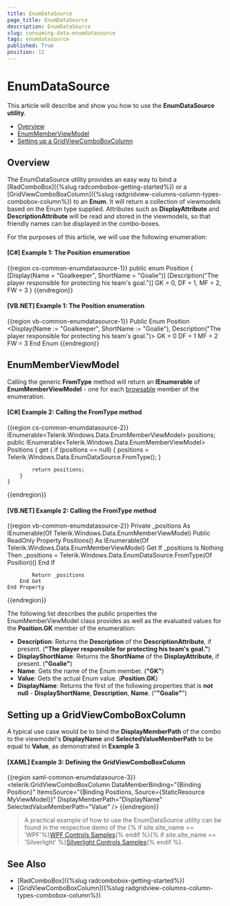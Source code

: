 ```yaml
---
title: EnumDataSource
page_title: EnumDataSource
description: EnumDataSource
slug: consuming-data-enumdatasource
tags: enumdatasource
published: True
position: 12
---
```


# EnumDataSource

This article will describe and show you how to use the **EnumDataSource utility**.

* [Overview](#overview)
* [EnumMemberViewModel](#enummemberviewmodel)
* [Setting up a GridViewComboBoxColumn](#setting-up-a-gridviewcomboboxcolumn)

## Overview

The EnumDataSource utility provides an easy way to bind a [RadComboBox]({%slug radcombobox-getting-started%}) or a [GridViewComboBoxColumn]({%slug radgridview-columns-column-types-combobox-column%}) to an **Enum**.
It will return a collection of viewmodels based on the Enum type supplied. Attributes such as **DisplayAttribute** and **DescriptionAttribute** will be read and stored in the viewmodels, so that friendly names can be displayed in the combo-boxes.

For the purposes of this article, we will use the following enumeration:

#### __[C#] Example 1: The Position enumeration__

{{region cs-common-enumdatasource-1}}
	public enum Position
    {
        [Display(Name = "Goalkeeper", ShortName = "Goalie")]
        [Description("The player responsible for protecting his team's goal.")]
        GK = 0,
        DF = 1,
        MF = 2,
        FW = 3
    }
{{endregion}}

#### __[VB.NET] Example 1: The Position enumeration__

{{region vb-common-enumdatasource-1}}
	Public Enum Position
		<Display(Name := "Goalkeeper", ShortName := "Goalie"), Description("The player responsible for protecting his team's goal.")>
		GK = 0
		DF = 1
		MF = 2
		FW = 3
	End Enum
{{endregion}}

## EnumMemberViewModel

Calling the generic **FromType<T>** method will return an **IEnumerable** of **EnumMemberViewModel** - one for each [browsable](https://msdn.microsoft.com/en-us/library/system.componentmodel.browsableattribute.browsable) member of the enumeration.

#### __[C#] Example 2: Calling the FromType method__

{{region cs-common-enumdatasource-2}}
	IEnumerable<Telerik.Windows.Data.EnumMemberViewModel> positions;
    public IEnumerable<Telerik.Windows.Data.EnumMemberViewModel> Positions
    {
        get
        {
            if (positions == null)
            {
                positions = Telerik.Windows.Data.EnumDataSource.FromType<Position>();
            }

            return positions;
        }
    }
{{endregion}}

#### __[VB.NET] Example 2: Calling the FromType method__

{{region vb-common-enumdatasource-2}}
	Private _positions As IEnumerable(Of Telerik.Windows.Data.EnumMemberViewModel)
	Public ReadOnly Property Positions() As IEnumerable(Of Telerik.Windows.Data.EnumMemberViewModel)
		Get
			If _positions Is Nothing Then
				_positions = Telerik.Windows.Data.EnumDataSource.FromType(Of Position)()
			End If

			Return _positions
		End Get
	End Property
{{endregion}}

The following list describes the public properties the EnumMemberViewModel class provides as well as the evaluated values for the **Position.GK** member of the enumeration:

* **Description**: Returns the **Description** of the **DescriptionAttribute**, if present. (**"The player responsible for protecting his team's goal."**)
* **DisplayShortName**: Returns the **ShortName** of the **DisplayAttribute**, if present. (**"Goalie"**)
* **Name**: Gets the name of the Enum member. (**"GK"**)
* **Value**: Gets the actual Enum value. (**Position.GK**)
* **DisplayName**: Returns the first of the following properties that is **not null** - **DisplayShortName**, **Description**, **Name**. ("**"Goalie"**")

## Setting up a GridViewComboBoxColumn

A typical use case would be to bind the **DisplayMemberPath** of the combo to the viewmodel's **DisplayName** and **SelectedValueMemberPath** to be equal to **Value**, as demonstrated in **Example 3**.

#### __[XAML] Example 3: Defining the GridViewComboBoxColumn__

{{region xaml-common-enumdatasource-3}}
	<telerik:GridViewComboBoxColumn DataMemberBinding="{Binding Position}"
									ItemsSource="{Binding Positions, Source={StaticResource MyViewModel}}"
									DisplayMemberPath="DisplayName"
									SelectedValueMemberPath="Value" />
{{endregion}}

>A practical example of how to use the EnumDataSource utility can be found in the respective demo of the {% if site.site_name == 'WPF'%}[WPF Controls Samples](http://demos.telerik.com/wpf/){% endif %}{% if site.site_name == 'Silverlight' %}[Silverlight Controls Samples](http://demos.telerik.com/silverlight/#GridView/EnumDataSource){% endif %}.

## See Also

* [RadComboBox]({%slug radcombobox-getting-started%})
* [GridViewComboBoxColumn]({%slug radgridview-columns-column-types-combobox-column%})
